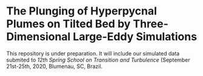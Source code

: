 # The Plunging of Hyperpycnal Plumes on Tilted Bed by Three-Dimensional Large-Eddy Simulations

This repository is under preparation. It will include our simulated data submited to *12th Spring School on Transition and Turbulence* (September 21st-25th, 2020, Blumenau, SC, Brazil.
